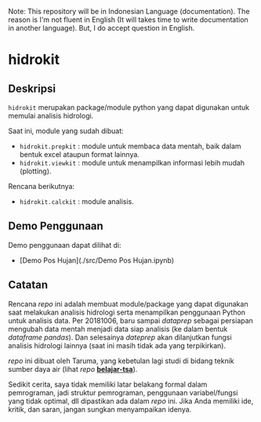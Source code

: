 Note: This repository will be in Indonesian Language (documentation). The reason is I'm not fluent in English (It will takes time to write documentation in another language). But, I do accept question in English. 

# hidrokit

## Deskripsi

`hidrokit` merupakan package/module python yang dapat digunakan untuk memulai analisis hidrologi. 

Saat ini, module yang sudah dibuat:
- `hidrokit.prepkit` : module untuk membaca data mentah, baik dalam bentuk excel ataupun format lainnya.
- `hidrokit.viewkit` : module untuk menampilkan informasi lebih mudah (plotting).

Rencana berikutnya:
- `hidrokit.calckit` : module analisis.

## Demo Penggunaan

Demo penggunaan dapat dilihat di:
- [Demo Pos Hujan](./src/Demo Pos Hujan.ipynb)

## Catatan

Rencana _repo_ ini adalah membuat module/package yang dapat digunakan saat melakukan analisis hidrologi serta menampilkan penggunaan Python untuk analisis data. Per 20181006, baru sampai _dataprep_ sebagai persiapan mengubah data mentah menjadi data siap analisis (ke dalam bentuk _dataframe pandas_). Dan selesainya _dateprep_ akan dilanjutkan fungsi analisis hidrologi lainnya (saat ini masih tidak ada yang terpikirkan). 

_repo_ ini dibuat oleh Taruma, yang kebetulan lagi studi di bidang teknik sumber daya air (lihat _repo_ __[belajar-tsa](https://github.com/taruma/belajar-tsa)__). 

Sedikit cerita, saya tidak memiliki latar belakang formal dalam pemrograman, jadi struktur pemrograman, penggunaan variabel/fungsi yang tidak optimal, dll dipastikan ada dalam _repo_ ini. Jika Anda memiliki ide, kritik, dan saran, jangan sungkan menyampaikan idenya. 
